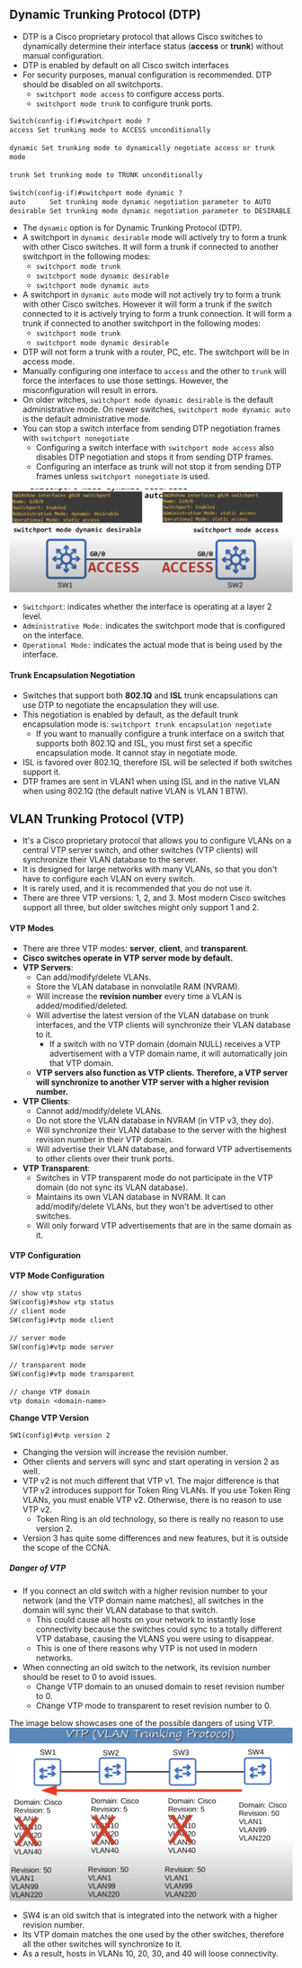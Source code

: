 ## Dynamic Trunking Protocol (DTP)
* DTP is a Cisco proprietary protocol that allows Cisco switches to dynamically determine their interface status (**access** or **trunk**) without manual configuration.
* DTP is enabled by default on all Cisco switch interfaces
* For security purposes, manual configuration is recommended. DTP should be disabled on all switchports.
	* `switchport mode access` to configure access ports.
	* `switchport mode trunk` to configure trunk ports.

```
Switch(config-if)#switchport mode ?
access Set trunking mode to ACCESS unconditionally

dynamic Set trunking mode to dynamically negotiate access or trunk mode

trunk Set trunking mode to TRUNK unconditionally

Switch(config-if)#switchport mode dynamic ?
auto      Set trunking mode dynamic negotiation parameter to AUTO
desirable Set trunking mode dynamic negotiation parameter to DESIRABLE
```
* The `dynamic` option is for Dynamic Trunking Protocol (DTP).
* A switchport in `dynamic desirable` mode will actively try to form a trunk with other Cisco switches. It will form a trunk if connected to another switchport in the following modes:
	* `switchport mode trunk`
	* `switchport mode dynamic desirable`
	* `switchport mode dynamic auto`
* A switchport in `dynamic auto` mode will not actively try to form a trunk with other Cisco switches. However it will form a trunk if the switch connected to it is actively trying to form a trunk connection. It will form a trunk if connected to another switchport in the following modes:
	* `switchport mode trunk`
	* `switchport mode dynamic desirable`
* DTP will not form a trunk with a router, PC, etc. The switchport will be in access mode.
* Manually configuring one interface to `access` and the other to `trunk` will force the interfaces to use those settings. However, the misconfiguration will result in errors.
* On older witches, `switchport mode dynamic desirable` is the default administrative mode. On newer switches, `switchport mode dynamic auto` is the default administrative mode.
* You can stop a switch interface from sending DTP negotiation frames with `switchport nonegotiate`
	* Configuring a switch interface with `switchport mode access` also disables DTP negotiation and stops it from sending DTP frames.
	* Configuring an interface as trunk will not stop it from sending DTP frames unless `switchport nonegotiate` is used.


![DTP dynamic desirable](./img/DTP-dynamic-desirable.png)
* `Switchport`: indicates whether the interface is operating at a layer 2 level.
* `Administrative Mode:` indicates the switchport mode that is configured on the interface.
* `Operational Mode:` indicates the actual mode that is being used by the interface.

#### Trunk Encapsulation Negotiation
* Switches that support both **802.1Q** and **ISL** trunk encapsulations can use DTP to negotiate the encapsulation they will use.
* This negotiation is enabled by default, as the default trunk encapsulation mode is: `switchport trunk encapsulation negotiate`
	* If you want to manually configure a trunk interface on a switch that supports both 802.1Q and ISL, you must first set a specific encapsulation mode. It cannot stay in negotiate mode.
* ISL is favored over 802.1Q, therefore ISL will be selected if both switches support it.
* DTP frames are sent in VLAN1 when using ISL and in the native VLAN when using 802.1Q (the default native VLAN is VLAN 1 BTW).

## VLAN Trunking Protocol (VTP)
* It's a Cisco proprietary protocol that allows you to configure VLANs on a central VTP server switch, and other switches (VTP clients) will synchronize their VLAN database to the server.
* It is designed for large networks with many VLANs, so that you don't have to configure each VLAN on every switch.
* It is rarely used, and it is recommended that you do not use it.
* There are three VTP versions: 1, 2, and 3. Most modern Cisco switches support all three, but older switches might only support 1 and 2.

#### VTP Modes
* There are three VTP modes: **server**, **client**, and **transparent**.
* **Cisco switches operate in VTP server mode by default.**
* **VTP Servers**:
	* Can add/modify/delete VLANs.
	* Store the VLAN database in nonvolatile RAM (NVRAM).
	* Will increase the **revision number** every time a VLAN is added/modified/deleted.
	* Will advertise the latest version of the VLAN database on trunk interfaces, and the VTP clients will synchronize their VLAN database to it.
		* If a switch with no VTP domain (domain NULL) receives a VTP advertisement with a VTP domain name, it will automatically join that VTP domain.
	* **VTP servers also function as VTP clients. Therefore, a VTP server will synchronize to another VTP server with a higher revision number.**
* **VTP Clients**:
	* Cannot add/modify/delete VLANs.
	* Do not store the VLAN database in NVRAM (in VTP v3, they do).
	* Will synchronize their VLAN database to the server with the highest revision number in their VTP domain.
	* Will advertise their VLAN database, and forward VTP advertisements to other clients over their trunk ports.
* **VTP Transparent**:
	* Switches in VTP transparent mode do not participate in the VTP domain (do not sync its VLAN database).
	* Maintains its own VLAN database in NVRAM. It can add/modify/delete VLANs, but they won't be advertised to other switches.
	* Will only forward VTP advertisements that are in the same domain as it.
#### VTP Configuration

**VTP Mode Configuration**
```
// show vtp status
SW(config)#show vtp status
// client mode
SW(config)#vtp mode client

// server mode
SW(config)#vtp mode server

// transparent mode
SW(config)#vtp mode transparent

// change VTP domain
vtp domain <domain-name>

```

**Change VTP Version**
```
SW1(config)#vtp version 2
```
* Changing the version will increase the revision number.
* Other clients and servers will sync and start operating in version 2 as well.
* VTP v2 is not much different that VTP v1. The major difference is that VTP v2 introduces support for Token Ring VLANs. If you use Token Ring VLANs, you must enable VTP v2. Otherwise, there is no reason to use VTP v2.
	* Token Ring is an old technology, so there is really no reason to use version 2.
* Version 3 has quite some differences and new features, but it is outside the scope of the CCNA.
##### Danger of VTP
* If you connect an old switch with a higher revision number to your network (and the VTP domain name matches), all switches in the domain will sync their VLAN database to that switch.
	 * This could cause all hosts on your network to instantly lose connectivity because the switches could sync to a totally different VTP database, causing the VLANS you were using to disappear. 
	 * This is one of there reasons why VTP is not used in modern networks.
 * When connecting an old switch to the network, its revision number should be reset to 0 to avoid issues.
	 * Change VTP domain to an unused domain to reset revision number to 0.
	 * Change VTP mode to transparent to reset revision number to 0.

The image below showcases one of the possible dangers of using VTP.
![VTP problem](./img/vtp-problem.png)
* SW4 is an old switch that is integrated into the network with a higher revision number.
* Its VTP domain matches the one used by the other switches, therefore all the other switches will synchronize to it.
* As a result, hosts in VLANs 10, 20, 30, and 40 will loose connectivity.

